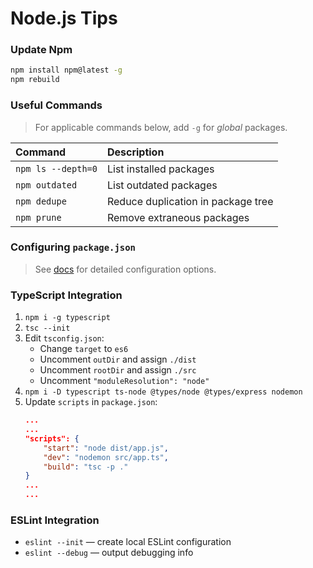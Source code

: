 # Node.js Tips
### Update Npm
 ```sh
 npm install npm@latest -g 
 npm rebuild
 ```

### Useful Commands
> For applicable commands below, add `-g` for *global* packages.

| Command               | Description                           |
|:----------------------|:--------------------------------------|
| `npm ls --depth=0`    | List installed packages               |
| `npm outdated`        | List outdated packages                |
| `npm dedupe`          | Reduce duplication in package tree    |
| `npm prune`           | Remove extraneous packages            |

### Configuring `package.json`
> See [docs](https://docs.npmjs.com/files/package.json) for detailed configuration options.

### TypeScript Integration
 1. `npm i -g typescript`
 2. `tsc --init`
 3. Edit `tsconfig.json`:
    * Change `target` to `es6`
    * Uncomment `outDir` and assign `./dist`
    * Uncomment `rootDir` and assign `./src`
    * Uncomment `"moduleResolution": "node"`
 4. `npm i -D typescript ts-node @types/node @types/express nodemon`
 5. Update `scripts` in `package.json`:
    ``` json
    ...
    ...
    "scripts": {
        "start": "node dist/app.js",
        "dev": "nodemon src/app.ts",
        "build": "tsc -p ."
    }
    ...
    ...

    ```

### ESLint Integration
 * `eslint --init` &mdash; create local ESLint configuration
 * `eslint --debug` &mdash; output debugging info